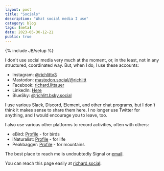 ```yaml
---
layout: post
title: "Socials"
description: "What social media I use"
category: blog
tags: [meta]
date: 2023-05-30-12-21
public: true
---
```

{% include JB/setup %}

I don't use social media very much at the moment, or, in the least, not in any structured, coordinated way. But, when I do, I use these accounts:

- Instagram: [@richlittv3](https://www.instagram.com/richlittv3/)
- Mastodon: [mastodon.social/@richlitt](https://mastodon.social/@richlitt)
- Facebook: [richard.littauer](https://www.facebook.com/richard.littauer)
- LinkedIn: [Here](https://www.linkedin.com/in/richard-littauer-130026138/)
- BlueSky: [@richlitt.bsky.social](https://bsky.app/profile/richlitt.bsky.social)

I use various Slack, Discord, Element, and other chat programs, but I don't think it makes sense to share them here. I no longer use Twitter for anything, and I would encourage you to leave, too.

I also use various other platforms to record activities, often with others:

- eBird: [Profile](https://ebird.org/profile/Mjg0MTUx/world) - for birds
- iNaturalist: [Profile](https://www.inaturalist.org/people/richardlitt) - for life
- Peakbagger: [Profile](https://peakbagger.com/climber/climber.aspx?cid=31159) - for mountains

The best place to reach me is undoubtedly Signal or [email](mailto:richard@burntfen.com).

You can reach this page easily at [richard.social](http://richard.social).
